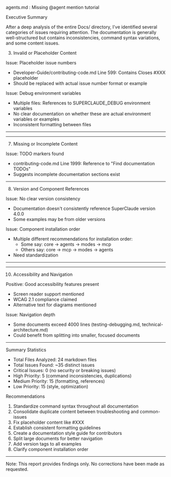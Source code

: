 agents.md :
Missing @agent mention tutorial

  Executive Summary

  After a deep analysis of the entire Docs/ directory, I've identified
  several categories of issues requiring attention. The documentation is
  generally well-structured but contains inconsistencies, command syntax
  variations, and some content issues.

  3. Invalid or Placeholder Content

  Issue: Placeholder issue numbers

  - Developer-Guide/contributing-code.md Line 599: Contains Closes #XXX
  placeholder
  - Should be replaced with actual issue number format or example

  Issue: Debug environment variables

  - Multiple files: References to SUPERCLAUDE_DEBUG environment variables
  - No clear documentation on whether these are actual environment
  variables or examples
  - Inconsistent formatting between files

  ---

  ---
  7. Missing or Incomplete Content

  Issue: TODO markers found

  - contributing-code.md Line 1999: Reference to "Find documentation TODOs"
  - Suggests incomplete documentation sections exist

  ---
  8. Version and Component References

  Issue: No clear version consistency

  - Documentation doesn't consistently reference SuperClaude version 4.0.0
  - Some examples may be from older versions

  Issue: Component installation order

  - Multiple different recommendations for installation order:
    - Some say: core → agents → modes → mcp
    - Others say: core → mcp → modes → agents
  - Need standardization

  ---

  ---
  10. Accessibility and Navigation

  Positive: Good accessibility features present

  - Screen reader support mentioned
  - WCAG 2.1 compliance claimed
  - Alternative text for diagrams mentioned

  Issue: Navigation depth

  - Some documents exceed 4000 lines (testing-debugging.md,
  technical-architecture.md)
  - Could benefit from splitting into smaller, focused documents

  ---
  Summary Statistics

  - Total Files Analyzed: 24 markdown files
  - Total Issues Found: ~35 distinct issues
  - Critical Issues: 0 (no security or breaking issues)
  - High Priority: 5 (command inconsistencies, duplications)
  - Medium Priority: 15 (formatting, references)
  - Low Priority: 15 (style, optimization)

  Recommendations

  1. Standardize command syntax throughout all documentation
  2. Consolidate duplicate content between troubleshooting and
  common-issues
  3. Fix placeholder content like #XXX
  4. Establish consistent formatting guidelines
  5. Create a documentation style guide for contributors
  6. Split large documents for better navigation
  7. Add version tags to all examples
  8. Clarify component installation order

  ---
  Note: This report provides findings only. No corrections have been made
  as requested.